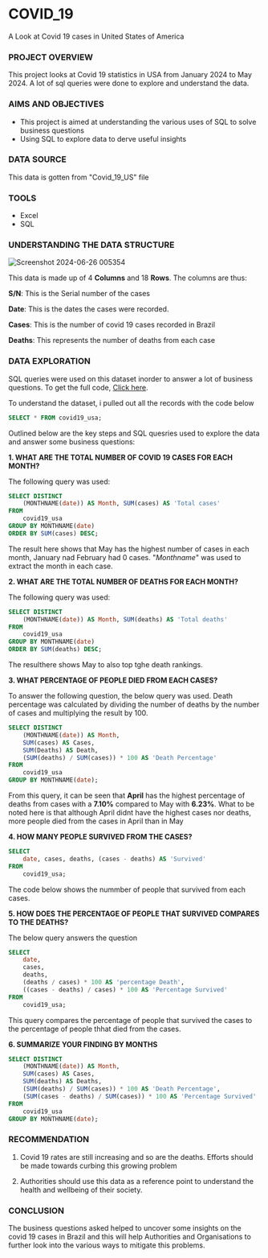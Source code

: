 # COVID_19
A Look at Covid 19 cases in United States of America


### PROJECT OVERVIEW
This project looks at Covid 19 statistics in USA from January 2024 to May 2024. A lot of sql queries were done to explore and understand the data.


### AIMS AND OBJECTIVES
- This project is aimed at understanding the various uses of SQL to solve business questions
- Using SQL to explore data to derve useful insights


### DATA SOURCE
This data is gotten from "Covid_19_US" file 


### TOOLS
- Excel
- SQL

### UNDERSTANDING THE DATA STRUCTURE


![Screenshot 2024-06-26 005354](https://github.com/NStanley0524/Covid_19-SQL/assets/169830658/2d6b93c5-06e9-47d9-b17f-8e56bda56de6)


This data is made up of 4 **Columns** and 18 **Rows**. The columns are thus:

**S/N**: This is the Serial number of the cases

**Date**: This is the dates the cases were recorded.

**Cases**: This is the number of covid 19 cases recorded in Brazil

**Deaths**: This represents the number of deaths from each case

### DATA EXPLORATION
SQL queries were used on this dataset inorder to answer a lot of business questions. To get the full code, [Click here](https://github.com/NStanley0524/Covid_19-SQL/blob/main/Covid%20sql%20USA.sql).

To understand the dataset, i pulled out all the records with the code below

```sql
SELECT * FROM covid19_usa;
```



Outlined below are the key steps and SQL quesries used to explore the data and answer some business questions:



**1. WHAT ARE THE TOTAL NUMBER OF COVID 19 CASES FOR EACH MONTH?**

The following query was used:

```sql
SELECT DISTINCT
    (MONTHNAME(date)) AS Month, SUM(cases) AS 'Total cases'
FROM
    covid19_usa
GROUP BY MONTHNAME(date)
ORDER BY SUM(cases) DESC;
```



The result here shows that May has the highest number of cases in each month, January nad February had 0 cases. "*Monthname*" was used to extract the month in each case.



**2. WHAT ARE THE TOTAL NUMBER OF DEATHS FOR EACH MONTH?**

The following query was used:

```sql
SELECT DISTINCT
    (MONTHNAME(date)) AS Month, SUM(deaths) AS 'Total deaths'
FROM
    covid19_usa
GROUP BY MONTHNAME(date)
ORDER BY SUM(deaths) DESC;
```



The resulthere shows May to also top tghe death rankings.



**3. WHAT PERCENTAGE OF PEOPLE DIED FROM EACH CASES?**

To answer the following question, the below query was used. Death percentage was calculated by dividing the number of deaths by the number of cases and multiplying the result by 100.

```sql
SELECT DISTINCT
    (MONTHNAME(date)) AS Month,
    SUM(cases) AS Cases,
    SUM(Deaths) AS Death,
    (SUM(deaths) / SUM(cases)) * 100 AS 'Death Percentage'
FROM
    covid19_usa
GROUP BY MONTHNAME(date);
```



From this query, it can be seen that **April** has the highest percentage of deaths from cases with a **7.10%** compared to May with **6.23%**. What to be noted here is that although April didnt have the highest cases nor deaths, more people died from the cases in April than in May 



**4. HOW MANY PEOPLE SURVIVED FROM THE CASES?**

```sql
SELECT 
    date, cases, deaths, (cases - deaths) AS 'Survived'
FROM
    covid19_usa;
```



The code below shows the nummber of people that survived from each cases.



**5. HOW DOES THE PERCENTAGE OF PEOPLE THAT SURVIVED COMPARES TO THE DEATHS?**

The below query answers the question

```sql
SELECT 
    date,
    cases,
    deaths,
    (deaths / cases) * 100 AS 'percentage Death',
    ((cases - deaths) / cases) * 100 AS 'Percentage Survived'
FROM
    covid19_usa;
```



This query compares the percentage of people that survived the cases to the percentage of people thhat died from the cases.



**6. SUMMARIZE YOUR FINDING BY MONTHS**

```sql
SELECT DISTINCT
    (MONTHNAME(date)) AS Month,
    SUM(cases) AS Cases,
    SUM(deaths) AS Deaths,
    (SUM(deaths) / SUM(cases)) * 100 AS 'Death Percentage',
    (SUM(cases - deaths) / SUM(cases)) * 100 AS 'Percentage Survived'
FROM
    covid19_usa
GROUP BY MONTHNAME(date);
```



### RECOMMENDATION
1. Covid 19 rates are still increasing and so are the deaths. Efforts should be made towards curbing this growing problem

2. Authorities should use this data as a reference point to understand the health and wellbeing of their society.



### CONCLUSION
The business questions asked helped to uncover some insights on the covid 19 cases in Brazil and this will help Authorities and Organisations to further look into the various ways to mitigate this problems.  
